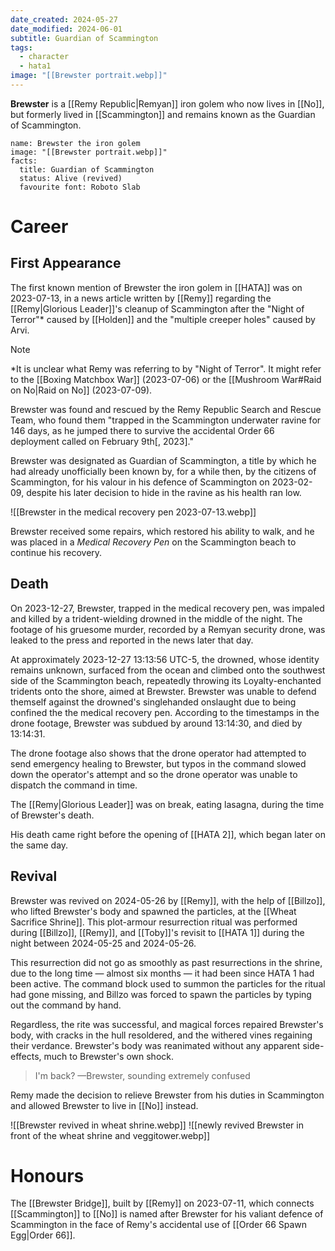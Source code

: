 ```yaml
---
date_created: 2024-05-27
date_modified: 2024-06-01
subtitle: Guardian of Scammington
tags:
  - character
  - hata1
image: "[[Brewster portrait.webp]]"
---
```

**Brewster** is a [[Remy Republic|Remyan]] iron golem who now lives in [[No]], but formerly lived in [[Scammington]] and remains known as the Guardian of Scammington.

```infobox-character
name: Brewster the iron golem
image: "[[Brewster portrait.webp]]"
facts:
  title: Guardian of Scammington
  status: Alive (revived)
  favourite font: Roboto Slab
```

# Career

## First Appearance

The first known mention of Brewster the iron golem in [[HATA]] was on 2023-07-13, in a news article written by [[Remy]] regarding the [[Remy|Glorious Leader]]'s cleanup of Scammington after the "Night of Terror"\* caused by [[Holden]] and the "multiple creeper holes" caused by Arvi.

>[!note]
> \*It is unclear what Remy was referring to by "Night of Terror". It might refer to the [[Boxing Matchbox War]] (2023-07-06) or the [[Mushroom War#Raid on No|Raid on No]] (2023-07-09).

Brewster was found and rescued by the Remy Republic Search and Rescue Team, who found them "trapped in the Scammington underwater ravine for 146 days, as he jumped there to survive the accidental Order 66 deployment called on February 9th\[, 2023\]."

Brewster was designated as Guardian of Scammington, a title by which he had already unofficially been known by, for a while then, by the citizens of Scammington, for his valour in his defence of Scammington on 2023-02-09, despite his later decision to hide in the ravine as his health ran low.

![[Brewster in the medical recovery pen 2023-07-13.webp]]

Brewster received some repairs, which restored his ability to walk, and he was placed in a *Medical Recovery Pen* on the Scammington beach to continue his recovery.

## Death

On 2023-12-27, Brewster, trapped in the medical recovery pen, was impaled and killed by a trident-wielding drowned in the middle of the night. The footage of his gruesome murder, recorded by a Remyan security drone, was leaked to the press and reported in the news later that day.

At approximately 2023-12-27 13:13:56 UTC-5, the drowned, whose identity remains unknown, surfaced from the ocean and climbed onto the southwest side of the Scammington beach, repeatedly throwing its Loyalty-enchanted tridents onto the shore, aimed at Brewster. Brewster was unable to defend themself against the drowned's singlehanded onslaught due to being confined the the medical recovery pen. According to the timestamps in the drone footage, Brewster was subdued by around 13:14:30, and died by 13:14:31.

The drone footage also shows that the drone operator had attempted to send emergency healing to Brewster, but typos in the command slowed down the operator's attempt and so the drone operator was unable to dispatch the command in time.

The [[Remy|Glorious Leader]] was on break, eating lasagna, during the time of Brewster's death.

His death came right before the opening of [[HATA 2]], which began later on the same day.

## Revival

Brewster was revived on 2024-05-26 by [[Remy]], with the help of [[Billzo]], who lifted Brewster's body and spawned the particles, at the [[Wheat Sacrifice Shrine]]. This plot-armour resurrection ritual was performed during [[Billzo]], [[Remy]], and [[Toby]]'s revisit to [[HATA 1]] during the night between 2024-05-25 and 2024-05-26. 

This resurrection did not go as smoothly as past resurrections in the shrine, due to the long time — almost six months — it had been since HATA 1 had been active. The command block used to summon the particles for the ritual had gone missing, and Billzo was forced to spawn the particles by typing out the command by hand.

Regardless, the rite was successful, and magical forces repaired Brewster's body, with cracks in the hull resoldered, and the withered vines regaining their verdance. Brewster's body was reanimated without any apparent side-effects, much to Brewster's own shock.

> I'm back?
> —Brewster, sounding extremely confused

Remy made the decision to relieve Brewster from his duties in Scammington and allowed Brewster to live in [[No]] instead.

![[Brewster revived in wheat shrine.webp]]
![[newly revived Brewster in front of the wheat shrine and veggitower.webp]]

# Honours

The [[Brewster Bridge]], built by [[Remy]] on 2023-07-11, which connects [[Scammington]] to [[No]] is named after Brewster for his valiant defence of Scammington in the face of Remy's accidental use of [[Order 66 Spawn Egg|Order 66]].